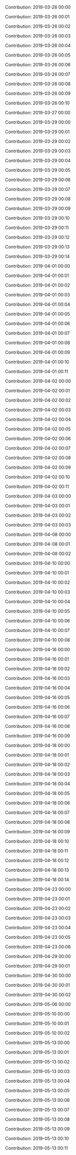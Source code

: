 Contribution: 2019-03-26 00:00

Contribution: 2019-03-26 00:01

Contribution: 2019-03-26 00:02

Contribution: 2019-03-26 00:03

Contribution: 2019-03-26 00:04

Contribution: 2019-03-26 00:05

Contribution: 2019-03-26 00:06

Contribution: 2019-03-26 00:07

Contribution: 2019-03-26 00:08

Contribution: 2019-03-26 00:09

Contribution: 2019-03-26 00:10

Contribution: 2019-03-27 00:00

Contribution: 2019-03-29 00:00

Contribution: 2019-03-29 00:01

Contribution: 2019-03-29 00:02

Contribution: 2019-03-29 00:03

Contribution: 2019-03-29 00:04

Contribution: 2019-03-29 00:05

Contribution: 2019-03-29 00:06

Contribution: 2019-03-29 00:07

Contribution: 2019-03-29 00:08

Contribution: 2019-03-29 00:09

Contribution: 2019-03-29 00:10

Contribution: 2019-03-29 00:11

Contribution: 2019-03-29 00:12

Contribution: 2019-03-29 00:13

Contribution: 2019-03-29 00:14

Contribution: 2019-04-01 00:00

Contribution: 2019-04-01 00:01

Contribution: 2019-04-01 00:02

Contribution: 2019-04-01 00:03

Contribution: 2019-04-01 00:04

Contribution: 2019-04-01 00:05

Contribution: 2019-04-01 00:06

Contribution: 2019-04-01 00:07

Contribution: 2019-04-01 00:08

Contribution: 2019-04-01 00:09

Contribution: 2019-04-01 00:10

Contribution: 2019-04-01 00:11

Contribution: 2019-04-02 00:00

Contribution: 2019-04-02 00:01

Contribution: 2019-04-02 00:02

Contribution: 2019-04-02 00:03

Contribution: 2019-04-02 00:04

Contribution: 2019-04-02 00:05

Contribution: 2019-04-02 00:06

Contribution: 2019-04-02 00:07

Contribution: 2019-04-02 00:08

Contribution: 2019-04-02 00:09

Contribution: 2019-04-02 00:10

Contribution: 2019-04-02 00:11

Contribution: 2019-04-03 00:00

Contribution: 2019-04-03 00:01

Contribution: 2019-04-03 00:02

Contribution: 2019-04-03 00:03

Contribution: 2019-04-08 00:00

Contribution: 2019-04-08 00:01

Contribution: 2019-04-08 00:02

Contribution: 2019-04-10 00:00

Contribution: 2019-04-10 00:01

Contribution: 2019-04-10 00:02

Contribution: 2019-04-10 00:03

Contribution: 2019-04-10 00:04

Contribution: 2019-04-10 00:05

Contribution: 2019-04-10 00:06

Contribution: 2019-04-10 00:07

Contribution: 2019-04-10 00:08

Contribution: 2019-04-16 00:00

Contribution: 2019-04-16 00:01

Contribution: 2019-04-16 00:02

Contribution: 2019-04-16 00:03

Contribution: 2019-04-16 00:04

Contribution: 2019-04-16 00:05

Contribution: 2019-04-16 00:06

Contribution: 2019-04-16 00:07

Contribution: 2019-04-16 00:08

Contribution: 2019-04-16 00:09

Contribution: 2019-04-18 00:00

Contribution: 2019-04-18 00:01

Contribution: 2019-04-18 00:02

Contribution: 2019-04-18 00:03

Contribution: 2019-04-18 00:04

Contribution: 2019-04-18 00:05

Contribution: 2019-04-18 00:06

Contribution: 2019-04-18 00:07

Contribution: 2019-04-18 00:08

Contribution: 2019-04-18 00:09

Contribution: 2019-04-18 00:10

Contribution: 2019-04-18 00:11

Contribution: 2019-04-18 00:12

Contribution: 2019-04-18 00:13

Contribution: 2019-04-18 00:14

Contribution: 2019-04-23 00:00

Contribution: 2019-04-23 00:01

Contribution: 2019-04-23 00:02

Contribution: 2019-04-23 00:03

Contribution: 2019-04-23 00:04

Contribution: 2019-04-23 00:05

Contribution: 2019-04-23 00:06

Contribution: 2019-04-29 00:00

Contribution: 2019-04-29 00:01

Contribution: 2019-04-30 00:00

Contribution: 2019-04-30 00:01

Contribution: 2019-04-30 00:02

Contribution: 2019-05-06 00:00

Contribution: 2019-05-10 00:00

Contribution: 2019-05-10 00:01

Contribution: 2019-05-10 00:02

Contribution: 2019-05-13 00:00

Contribution: 2019-05-13 00:01

Contribution: 2019-05-13 00:02

Contribution: 2019-05-13 00:03

Contribution: 2019-05-13 00:04

Contribution: 2019-05-13 00:05

Contribution: 2019-05-13 00:06

Contribution: 2019-05-13 00:07

Contribution: 2019-05-13 00:08

Contribution: 2019-05-13 00:09

Contribution: 2019-05-13 00:10

Contribution: 2019-05-13 00:11

